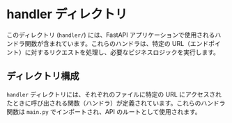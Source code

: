 # handler ディレクトリ

このディレクトリ (`handler/`) には、FastAPI アプリケーションで使用されるハンドラ関数が含まれています。これらのハンドラは、特定の URL（エンドポイント）に対するリクエストを処理し、必要なビジネスロジックを実行します。

## ディレクトリ構成

`handler` ディレクトリには、それぞれのファイルに特定の URL にアクセスされたときに呼び出される関数（ハンドラ）が定義されています。これらのハンドラ関数は `main.py` でインポートされ、API のルートとして使用されます。
